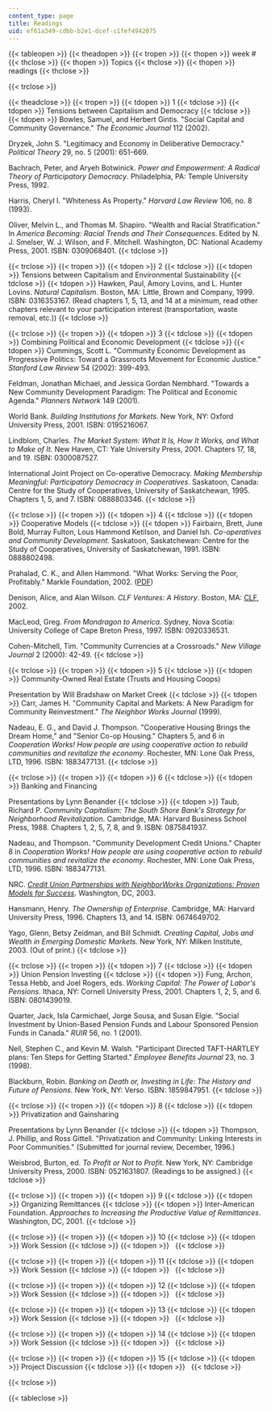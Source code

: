 ```yaml
---
content_type: page
title: Readings
uid: ef61a349-cdbb-b2e1-dcef-c1fef4942075
---
```


{{< tableopen >}}
{{< theadopen >}}
{{< tropen >}}
{{< thopen >}}
week #
{{< thclose >}}
{{< thopen >}}
Topics
{{< thclose >}}
{{< thopen >}}
readings
{{< thclose >}}

{{< trclose >}}

{{< theadclose >}}
{{< tropen >}}
{{< tdopen >}}
1
{{< tdclose >}}
{{< tdopen >}}
Tensions between Capitalism and Democracy
{{< tdclose >}}
{{< tdopen >}}
Bowles, Samuel, and Herbert Gintis. "Social Capital and Community Governance." _The Economic Journal_ 112 (2002).  
  
Dryzek, John S. "Legitimacy and Economy in Deliberative Democracy." _Political Theory_ 29, no. 5 (2001): 651-669.  
  
Bachrach, Peter, and Aryeh Botwinick. _Power and Empowerment: A Radical Theory of Participatory Democracy_. Philadelphia, PA: Temple University Press, 1992.  
  
Harris, Cheryl I. "Whiteness As Property." _Harvard Law Review_ 106, no. 8 (1993).  
  
Oliver, Melvin L., and Thomas M. Shapiro. "Wealth and Racial Stratification." In _America Becoming: Racial Trends and Their Consequences_. Edited by N. J. Smelser, W. J. Wilson, and F. Mitchell. Washington, DC: National Academy Press, 2001. ISBN: 0309068401.
{{< tdclose >}}

{{< trclose >}}
{{< tropen >}}
{{< tdopen >}}
2
{{< tdclose >}}
{{< tdopen >}}
Tensions between Capitalism and Environmental Sustainability
{{< tdclose >}}
{{< tdopen >}}
Hawken, Paul, Amory Lovins, and L. Hunter Lovins. _Natural Capitalism_. Boston, MA: Little, Brown and Company, 1999. ISBN: 0316353167. (Read chapters 1, 5, 13, and 14 at a minimum, read other chapters relevant to your participation interest (transportation, waste removal, etc.))
{{< tdclose >}}

{{< trclose >}}
{{< tropen >}}
{{< tdopen >}}
3
{{< tdclose >}}
{{< tdopen >}}
Combining Political and Economic Development
{{< tdclose >}}
{{< tdopen >}}
Cummings, Scott L. "Community Economic Development as Progressive Politics: Toward a Grassroots Movement for Economic Justice." _Stanford Law Review_ 54 (2002): 399-493.  
  
Feldman, Jonathan Michael, and Jessica Gordan Nembhard. "Towards a New Community Development Paradigm: The Political and Economic Agenda." _Planners Network_ 149 (2001).  
  
World Bank. _Building Institutions for Markets_. New York, NY: Oxford University Press, 2001. ISBN: 0195216067.  
  
Lindblom, Charles. _The Market System: What It Is, How It Works, and What to Make of It._ New Haven, CT: Yale University Press, 2001. Chapters 17, 18, and 19. ISBN: 0300087527.  
  
International Joint Project on Co-operative Democracy. _Making Membership Meaningful: Participatory Democracy in Cooperatives_. Saskatoon, Canada: Centre for the Study of Cooperatives, University of Saskatchewan, 1995. Chapters 1, 5, and 7. ISBN: 0888803346.
{{< tdclose >}}

{{< trclose >}}
{{< tropen >}}
{{< tdopen >}}
4
{{< tdclose >}}
{{< tdopen >}}
Cooperative Models
{{< tdclose >}}
{{< tdopen >}}
Fairbairn, Brett, June Bold, Murray Fulton, Lous Hammond Ketilson, and Daniel Ish. _Co-operatives and Community Development_. Saskatoon, Saskatchewan: Centre for the Study of Cooperatives, University of Saskatchewan, 1991. ISBN: 0888802498.  
  
Prahalad, C. K., and Allen Hammond. "What Works: Serving the Poor, Profitably." Markle Foundation, 2002. ([PDF](http://pdf.wri.org/whatworks_serving_profitably.pdf))  
  
Denison, Alice, and Alan Wilson. _CLF Ventures: A History_. Boston, MA: [CLF](http://www.clfventures.org/), 2002.  
  
MacLeod, Greg. _From Mondragon to America_. Sydney, Nova Scotia: University College of Cape Breton Press, 1997. ISBN: 0920336531.  
  
Cohen-Mitchell, Tim. "Community Currencies at a Crossroads." _New Village Journal_ 2 (2000): 42-49.
{{< tdclose >}}

{{< trclose >}}
{{< tropen >}}
{{< tdopen >}}
5
{{< tdclose >}}
{{< tdopen >}}
Community-Owned Real Estate (Trusts and Housing Coops)  
  
Presentation by Will Bradshaw on Market Creek
{{< tdclose >}}
{{< tdopen >}}
Carr, James H. "Community Capital and Markets: A New Paradigm for Community Reinvestment." _The Neighbor Works Journal_ (1999).  
  
Nadeau, E. G., and David J. Thompson. "Cooperative Housing Brings the Dream Home," and "Senior Co-op Housing." Chapters 5, and 6 in _Cooperation Works! How people are using cooperative action to rebuild communities and revitalize the economy_. Rochester, MN: Lone Oak Press, LTD, 1996. ISBN: 1883477131.
{{< tdclose >}}

{{< trclose >}}
{{< tropen >}}
{{< tdopen >}}
6
{{< tdclose >}}
{{< tdopen >}}
Banking and Financing  
  
Presentations by Lynn Benander
{{< tdclose >}}
{{< tdopen >}}
Taub, Richard P. _Community Capitalism: The South Shore Bank's Strategy for Neighborhood Revitalization_. Cambridge, MA: Harvard Business School Press, 1988. Chapters 1, 2, 5, 7, 8, and 9. ISBN: 0875841937.  
  
Nadeau, and Thompson. "Community Development Credit Unions." Chapter 8 in _Cooperation Works! How people are using cooperative action to rebuild communities and revitalize the economy_. Rochester, MN: Lone Oak Press, LTD, 1996. ISBN: 1883477131.  
  
NRC. [_Credit Union Partnerships with NeighborWorks Organizations: Proven Models for Success_](http://www.issuelab.org/resource/credit_union_partnerships_with_neighborworks_organizations_proven_models_for_success). Washington, DC, 2003.  
  
Hansmann, Henry. _The Ownership of Enterprise_. Cambridge, MA: Harvard University Press, 1996. Chapters 13, and 14. ISBN: 0674649702.  
  
Yago, Glenn, Betsy Zeidman, and Bill Schmidt. _Creating Capital, Jobs and Wealth in Emerging Domestic Markets_. New York, NY: Milken Institute, 2003. (Out of print.)
{{< tdclose >}}

{{< trclose >}}
{{< tropen >}}
{{< tdopen >}}
7
{{< tdclose >}}
{{< tdopen >}}
Union Pension Investing
{{< tdclose >}}
{{< tdopen >}}
Fung, Archon, Tessa Hebb, and Joel Rogers, eds. _Working Capital: The Power of Labor's Pensions_. Ithaca, NY: Cornell University Press, 2001. Chapters 1, 2, 5, and 6. ISBN: 0801439019.  
  
Quarter, Jack, Isla Carmichael, Jorge Sousa, and Susan Elgie. "Social Investment by Union-Based Pension Funds and Labour Sponsored Pension Funds in Canada." _RUIR_ 56, no. 1 (2001).  
  
Nell, Stephen C., and Kevin M. Walsh. "Participant Directed TAFT-HARTLEY plans: Ten Steps for Getting Started." _Employee Benefits Journal_ 23, no. 3 (1998).  
  
Blackburn, Robin. _Banking on Death or, Investing in Life: The History and Future of Pensions_. New York, NY: Verso. ISBN: 1859847951.
{{< tdclose >}}

{{< trclose >}}
{{< tropen >}}
{{< tdopen >}}
8
{{< tdclose >}}
{{< tdopen >}}
Privatization and Gainsharing  
  
Presentations by Lynn Benander
{{< tdclose >}}
{{< tdopen >}}
Thompson, J. Phillip, and Ross Gittell. "Privatization and Community: Linking Interests in Poor Communities." (Submitted for journal review, December, 1996.)  
  
Weisbrod, Burton, ed. _To Profit or Not to Profit_. New York, NY: Cambridge University Press, 2000. ISBN: 0521631807. (Readings to be assigned.)
{{< tdclose >}}

{{< trclose >}}
{{< tropen >}}
{{< tdopen >}}
9
{{< tdclose >}}
{{< tdopen >}}
Organizing Remittances
{{< tdclose >}}
{{< tdopen >}}
Inter-American Foundation. _Approaches to Increasing the Productive Value of Remittances_. Washington, DC, 2001.
{{< tdclose >}}

{{< trclose >}}
{{< tropen >}}
{{< tdopen >}}
10
{{< tdclose >}}
{{< tdopen >}}
Work Session
{{< tdclose >}}
{{< tdopen >}}
 
{{< tdclose >}}

{{< trclose >}}
{{< tropen >}}
{{< tdopen >}}
11
{{< tdclose >}}
{{< tdopen >}}
Work Session
{{< tdclose >}}
{{< tdopen >}}
 
{{< tdclose >}}

{{< trclose >}}
{{< tropen >}}
{{< tdopen >}}
12
{{< tdclose >}}
{{< tdopen >}}
Work Session
{{< tdclose >}}
{{< tdopen >}}
 
{{< tdclose >}}

{{< trclose >}}
{{< tropen >}}
{{< tdopen >}}
13
{{< tdclose >}}
{{< tdopen >}}
Work Session
{{< tdclose >}}
{{< tdopen >}}
 
{{< tdclose >}}

{{< trclose >}}
{{< tropen >}}
{{< tdopen >}}
14
{{< tdclose >}}
{{< tdopen >}}
Work Session
{{< tdclose >}}
{{< tdopen >}}
 
{{< tdclose >}}

{{< trclose >}}
{{< tropen >}}
{{< tdopen >}}
15
{{< tdclose >}}
{{< tdopen >}}
Project Discussion
{{< tdclose >}}
{{< tdopen >}}
 
{{< tdclose >}}

{{< trclose >}}

{{< tableclose >}}